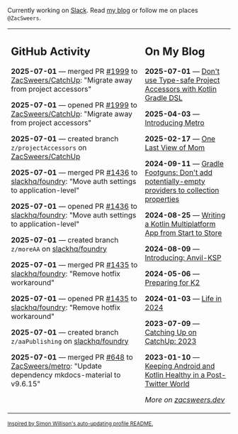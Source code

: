 Currently working on [Slack](https://slack.com/). Read [my blog](https://zacsweers.dev/) or follow me on places `@ZacSweers`.

<table><tr><td valign="top" width="60%">

## GitHub Activity
<!-- githubActivity starts -->
**2025-07-01** — merged PR [#1999](https://github.com/ZacSweers/CatchUp/pull/1999) to [ZacSweers/CatchUp](https://github.com/ZacSweers/CatchUp): "Migrate away from project accessors"

**2025-07-01** — opened PR [#1999](https://github.com/ZacSweers/CatchUp/pull/1999) to [ZacSweers/CatchUp](https://github.com/ZacSweers/CatchUp): "Migrate away from project accessors"

**2025-07-01** — created branch `z/projectAccessors` on [ZacSweers/CatchUp](https://github.com/ZacSweers/CatchUp)

**2025-07-01** — merged PR [#1436](https://github.com/slackhq/foundry/pull/1436) to [slackhq/foundry](https://github.com/slackhq/foundry): "Move auth settings to application-level"

**2025-07-01** — opened PR [#1436](https://github.com/slackhq/foundry/pull/1436) to [slackhq/foundry](https://github.com/slackhq/foundry): "Move auth settings to application-level"

**2025-07-01** — created branch `z/moreAA` on [slackhq/foundry](https://github.com/slackhq/foundry)

**2025-07-01** — merged PR [#1435](https://github.com/slackhq/foundry/pull/1435) to [slackhq/foundry](https://github.com/slackhq/foundry): "Remove hotfix workaround"

**2025-07-01** — opened PR [#1435](https://github.com/slackhq/foundry/pull/1435) to [slackhq/foundry](https://github.com/slackhq/foundry): "Remove hotfix workaround"

**2025-07-01** — created branch `z/aaPublishing` on [slackhq/foundry](https://github.com/slackhq/foundry)

**2025-07-01** — merged PR [#648](https://github.com/ZacSweers/metro/pull/648) to [ZacSweers/metro](https://github.com/ZacSweers/metro): "Update dependency mkdocs-material to v9.6.15"
<!-- githubActivity ends -->
</td><td valign="top" width="40%">

## On My Blog
<!-- blog starts -->
**2025-07-01** — [Don't use Type-safe Project Accessors with Kotlin Gradle DSL](https://www.zacsweers.dev/dont-use-type-safe-project-accessors-with-kotlin-gradle-dsl/)

**2025-04-03** — [Introducing Metro](https://www.zacsweers.dev/introducing-metro/)

**2025-02-17** — [One Last View of Mom](https://www.zacsweers.dev/one-last-view-of-mom/)

**2024-09-11** — [Gradle Footguns: Don't add potentially-empty providers to collection properties](https://www.zacsweers.dev/gradle-footgun-adding-empty-providers-to-collection-properties/)

**2024-08-25** — [Writing a Kotlin Multiplatform App from Start to Store](https://www.zacsweers.dev/writing-a-kotlin-multiplatform-app-from-start-to-store/)

**2024-08-09** — [Introducing: Anvil-KSP](https://www.zacsweers.dev/introducing-anvil-ksp/)

**2024-05-06** — [Preparing for K2](https://www.zacsweers.dev/preparing-for-k2/)

**2024-01-03** — [Life in 2024](https://www.zacsweers.dev/life-in-2024/)

**2023-07-09** — [Catching Up on CatchUp: 2023](https://www.zacsweers.dev/catching-up-on-catchup-2023/)

**2023-01-10** — [Keeping Android and Kotlin Healthy in a Post-Twitter World](https://www.zacsweers.dev/keeping-android-healthy/)
<!-- blog ends -->
_More on [zacsweers.dev](https://zacsweers.dev/)_
</td></tr></table>

<sub><a href="https://simonwillison.net/2020/Jul/10/self-updating-profile-readme/">Inspired by Simon Willison's auto-updating profile README.</a></sub>